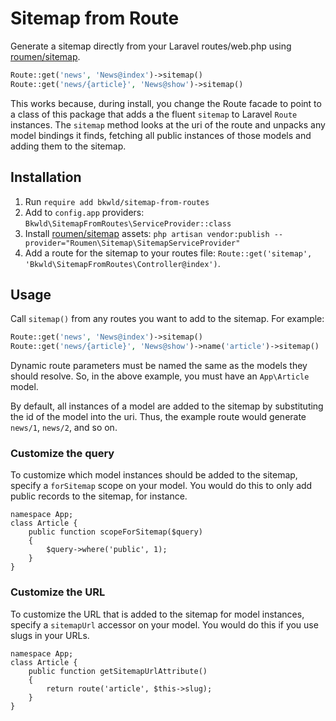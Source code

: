 # Sitemap from Route

Generate a sitemap directly from your Laravel routes/web.php using [roumen/sitemap](https://github.com/Laravelium/laravel-sitemap).

```php
Route::get('news', 'News@index')->sitemap()
Route::get('news/{article}', 'News@show')->sitemap()
```

This works because, during install, you change the Route facade to point to a class of this package that adds a the fluent `sitemap` to Laravel `Route` instances.  The `sitemap` method looks at the uri of the route and unpacks any model bindings it finds, fetching all public instances of those models and adding them to the sitemap.


## Installation

1. Run `require add bkwld/sitemap-from-routes`
2. Add to `config.app` providers: `Bkwld\SitemapFromRoutes\ServiceProvider::class`
4. Install [roumen/sitemap](https://github.com/Laravelium/laravel-sitemap) assets: `php artisan vendor:publish --provider="Roumen\Sitemap\SitemapServiceProvider"`
5. Add a route for the sitemap to your routes file: `Route::get('sitemap', 'Bkwld\SitemapFromRoutes\Controller@index')`.


## Usage

Call `sitemap()` from any routes you want to add to the sitemap.  For example:

```php
Route::get('news', 'News@index')->sitemap()
Route::get('news/{article}', 'News@show')->name('article')->sitemap()
```

Dynamic route parameters must be named the same as the models they should resolve.  So, in the above example, you must have an `App\Article` model.  

By default, all instances of a model are added to the sitemap by substituting the id of the model into the uri.  Thus, the example route would generate `news/1`, `news/2`, and so on.

### Customize the query

To customize which model instances should be added to the sitemap, specify a `forSitemap` scope on your model.  You would do this to only add public records to the sitemap, for instance.

```
namespace App;
class Article {
    public function scopeForSitemap($query)
    {
        $query->where('public', 1);
    }
}
```

### Customize the URL

To customize the URL that is added to the sitemap for model instances, specify a `sitemapUrl` accessor on your model.  You would do this if you use slugs in your URLs.

```
namespace App;
class Article {
    public function getSitemapUrlAttribute()
    {
        return route('article', $this->slug);
    }
}
```
